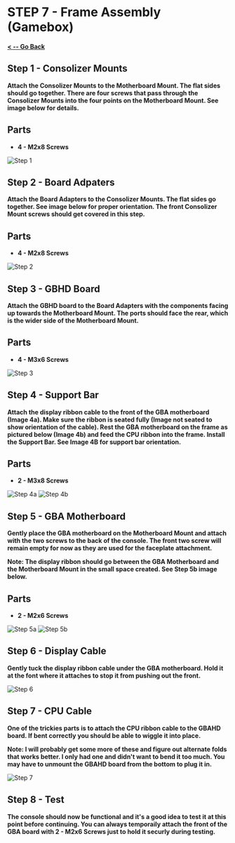 # STEP 7 - Frame Assembly (Gamebox)

**[< -- Go Back](../README.md)**

## Step 1 - Consolizer Mounts

**Attach the Consolizer Mounts to the Motherboard Mount. The flat sides should go together. There are four screws that pass through the Consolizer Mounts into the four points on the Motherboard Mount. See image below for details.**

## Parts

* **4 - M2x8 Screws**

![Step 1](../Images/Gamebox/Frame%20Assembly/Step1.png "Step 1")

## Step 2 - Board Adpaters

**Attach the Board Adapters to the Consolizer Mounts. The flat sides go together. See image below for proper orientation. The front Consolizer Mount screws should get covered in this step.**

## Parts

* **4 - M2x8 Screws**

![Step 2](../Images/Gamebox/Frame%20Assembly/Step2.png "Step 2")

## Step 3 - GBHD Board

**Attach the GBHD board to the Board Adapters with the components facing up towards the Motherboard Mount. The ports should face the rear, which is the wider side of the Motherboard Mount.**

## Parts

* **4 - M3x6 Screws**

![Step 3](../Images/Gamebox/Frame%20Assembly/Step3.png "Step 3")

## Step 4 - Support Bar

**Attach the display ribbon cable to the front of the GBA motherboard (Image 4a). Make sure the ribbon is seated fully (Image not seated to show orientation of the cable). Rest the GBA motherboard on the frame as pictured below (Image 4b) and feed the CPU ribbon into the frame. Install the Support Bar. See Image 4B for support bar orientation.**

## Parts

* **2 - M3x8 Screws** 


![Step 4a](../Images/Gamebox/Frame%20Assembly/Step4a.png "Step 4a")
![Step 4b](../Images/Gamebox/Frame%20Assembly/Step4b.png "Step 4b")

## Step 5 - GBA Motherboard

**Gently place the GBA motherboard on the Motherboard Mount and attach with the two screws to the back of the console. The front two screw will remain empty for now as they are used for the faceplate attachment.**

**Note: The display ribbon should go between the GBA Motherboard and the Motherboard Mount in the small space created. See Step 5b image below.**

## Parts

* **2 - M2x6 Screws** 


![Step 5a](../Images/Gamebox/Frame%20Assembly/Step5a.png "Step 5a")
![Step 5b](../Images/Gamebox/Frame%20Assembly/Step5b.png "Step 5b")

## Step 6 - Display Cable

**Gently tuck the display ribbon cable under the GBA motherboard. Hold it at the font where it attaches to stop it from pushing out the front.**


![Step 6](../Images/Gamebox/Frame%20Assembly/Step6.png "Step 6")

## Step 7 - CPU Cable

**One of the trickies parts is to attach the CPU ribbon cable to the GBAHD board. If bent correctly you should be able to wiggle it into place.**

**Note: I will probably get some more of these and figure out alternate folds that works better. I only had one and didn't want to bend it too much. You may have to unmount the GBAHD board from the bottom to plug it in.**


![Step 7](../Images/Gamebox/Frame%20Assembly/Step7.png "Step 7")

## Step 8 - Test

**The console should now be functional and it's a good idea to test it at this point before continuing. You can always temporaily attach the front of the GBA board with 2 - M2x6 Screws just to hold it securly during testing.**









